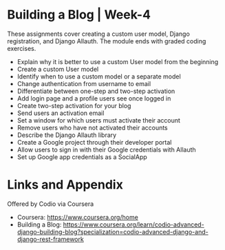 # Building a Blog | Week-4

These assignments cover creating a custom user model, Django registration, and Django Allauth. The module ends with graded coding exercises.

* Explain why it is better to use a custom User model from the beginning
* Create a custom User model
* Identify when to use a custom model or a separate model
* Change authentication from username to email
* Differentiate between one-step and two-step activation
* Add login page and a profile users see once logged in
* Create two-step activation for your blog
* Send users an activation email
* Set a window for which users must activate their account
* Remove users who have not activated their accounts
* Describe the Django Allauth library
* Create a Google project through their developer portal
* Allow users to sign in with their Google credentials with Allauth
* Set up Google app credentials as a SocialApp

Links and Appendix
========================================================
Offered by Codio via Coursera

- Coursera: https://www.coursera.org/home
- Building a Blog: https://www.coursera.org/learn/codio-advanced-django-building-blog?specialization=codio-advanced-django-and-django-rest-framework
